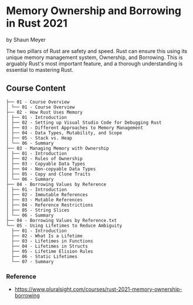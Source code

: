 # Memory Ownership and Borrowing in Rust 2021

by Shaun Meyer

The two pillars of Rust are safety and speed. Rust can ensure this using its unique memory management system, Ownership,
and Borrowing. This is arguably Rust's most important feature, and a thorough understanding is essential to mastering
Rust.

## Course Content

```shell
├── 01 - Course Overview
│ └── 01 - Course Overview
├── 02 - How Rust Uses Memory
│ ├── 01 - Introduction
│ ├── 02 - Setting up Visual Studio Code for Debugging Rust
│ ├── 03 - Different Approaches to Memory Management
│ ├── 04 - Data Types, Mutability, and Scope
│ ├── 05 - Stack vs. Heap
│ └── 06 - Summary
├── 03 - Managing Memory with Ownership
│ ├── 01 - Introduction
│ ├── 02 - Rules of Ownership
│ ├── 03 - Copyable Data Types
│ ├── 04 - Non-copyable Data Types
│ ├── 05 - Copy and Clone Traits
│ └── 06 - Summary
├── 04 - Borrowing Values by Reference
│ ├── 01 - Introduction
│ ├── 02 - Immutable References
│ ├── 03 - Mutable References
│ ├── 04 - Reference Restrictions
│ ├── 05 - String Slices
│ └── 06 - Summary
├── 04 - Borrowing Values by Reference.txt
└── 05 - Using Lifetimes to Reduce Ambiguity
  ├── 01 - Introduction
  ├── 02 - What Is a Lifetime
  ├── 03 - Lifetimes in Functions
  ├── 04 - Lifetimes in Structs
  ├── 05 - Lifetime Elision Rules
  ├── 06 - Static Lifetimes
  └── 07 - Summary
```

### Reference

* <https://www.pluralsight.com/courses/rust-2021-memory-ownership-borrowing>